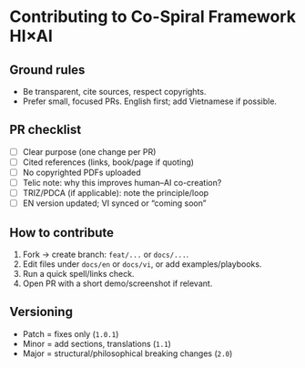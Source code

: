 # Contributing to Co-Spiral Framework HI×AI

## Ground rules

- Be transparent, cite sources, respect copyrights.
- Prefer small, focused PRs. English first; add Vietnamese if possible.

## PR checklist

- [ ] Clear purpose (one change per PR)
- [ ] Cited references (links, book/page if quoting)
- [ ] No copyrighted PDFs uploaded
- [ ] Telic note: why this improves human–AI co-creation?
- [ ] TRIZ/PDCA (if applicable): note the principle/loop
- [ ] EN version updated; VI synced or “coming soon”

## How to contribute

1. Fork → create branch: `feat/...` or `docs/...`.
2. Edit files under `docs/en` or `docs/vi`, or add examples/playbooks.
3. Run a quick spell/links check.
4. Open PR with a short demo/screenshot if relevant.

## Versioning

- Patch = fixes only (`1.0.1`)
- Minor = add sections, translations (`1.1`)
- Major = structural/philosophical breaking changes (`2.0`)
